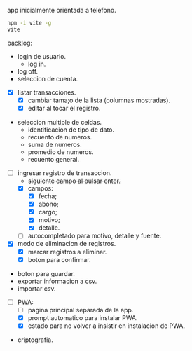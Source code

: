 app inicialmente orientada a telefono.

```bash
npm -i vite -g
vite
```

backlog:
- login de usuario.
     - log in.
- log off.
- seleccion de cuenta.
- [x] listar transacciones.
     - [x] cambiar tama;o de la lista (columnas mostradas).
     - [x] editar al tocar el registro.
- seleccion multiple de celdas.
     - identificacion de tipo de dato.
     - recuento de numeros.
     - suma de numeros.
     - promedio de numeros.
     - recuento general.
- [ ] ingresar registro de transaccion.
     - ~~siguiente campo al pulsar enter.~~
     - [x] campos:
          - [x] fecha;
          - [x] abono;
          - [x] cargo;
          - [x] motivo;
          - [x] detalle.
     - [ ] autocompletado para motivo, detalle y fuente.
- [x] modo de eliminacion de registros.
     - [x] marcar registros a eliminar.
     - [x] boton para confirmar.
- boton para guardar.
- exportar informacion a csv.
- importar csv.
- [ ] PWA:
     - [ ] pagina principal separada de la app.
     - [x] prompt automatico para instalar PWA.
     - [x] estado para no volver a insistir en instalacion de PWA.
- criptografia.
